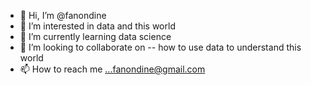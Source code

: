 - 👋 Hi, I’m @fanondine
- 👀 I’m interested in data and this world
- 🌱 I’m currently learning data science 
- 💞️ I’m looking to collaborate on -- how to use data to understand this world
- 📫 How to reach me ...fanondine@gmail.com

<!---
fanondine/fanondine is a ✨ special ✨ repository because its `README.md` (this file) appears on your GitHub profile.
You can click the Preview link to take a look at your changes.
--->

